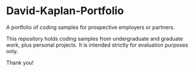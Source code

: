 # David-Kaplan-Portfolio
A portfolio of coding samples for prospective employers or partners.

This repository holds coding samples from undergraduate and graduate work, plus personal projects.
It is intended strictly for evaluation purposes only.

Thank you!
